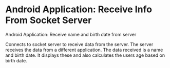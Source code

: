 # Android Application: Receive Info From Socket Server
Android Application: Receive name and birth date from server

Connects to socket server to receive data from the server.  The server receives the data from a different application.
The data received is a name and birth date.  It displays these and also calculates the users age based on birth date.
